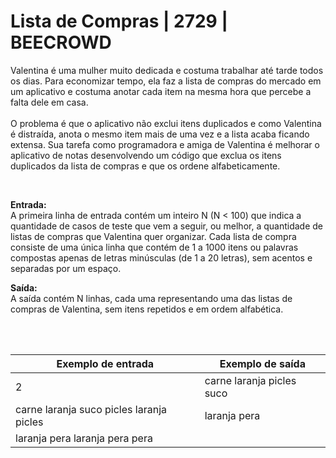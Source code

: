 # Lista de Compras | 2729 | BEECROWD

<p> 
Valentina é uma mulher muito dedicada e costuma trabalhar até tarde todos os dias. Para economizar tempo, ela faz a lista de compras do mercado em um aplicativo e costuma anotar cada item na mesma hora que percebe a falta dele em casa.</br>
</br>O problema é que o aplicativo não exclui itens duplicados e como Valentina é distraída, anota o mesmo item mais de uma vez e a lista acaba ficando extensa. Sua tarefa como programadora e amiga de Valentina é melhorar o aplicativo de notas desenvolvendo um código que exclua os itens duplicados da lista de compras e que os ordene alfabeticamente.
</p>

</br>

<p>
  
**Entrada:** </br>
A primeira linha de entrada contém um inteiro N (N < 100) que indica a quantidade de casos de teste que vem a seguir, ou melhor, a quantidade de listas de compras que Valentina quer organizar. Cada lista de compra consiste de uma única linha que contém de 1 a 1000 itens ou palavras compostas apenas de letras minúsculas (de 1 a 20 letras), sem acentos e separadas por um espaço.

**Saída:** </br>
A saída contém N linhas, cada uma representando uma das listas de compras de Valentina, sem itens repetidos e em ordem alfabética.
</p>

</br></br>

| **Exemplo de entrada** | **Exemplo de saída** |
|------------------------|----------------------|
|2                       |carne laranja picles suco|
|carne laranja suco picles laranja picles|laranja pera|
|laranja pera laranja pera pera||
